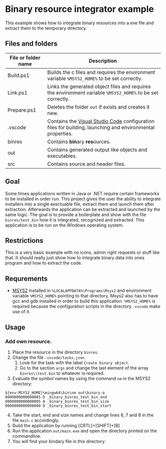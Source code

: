 # Binary resource integrator example

This example shows how to integrate binary resources into a exe file and extract them to the temporary directory.

## Files and folders

|File or folder name|Description|
|-|-|
|Build.ps1|Builds the c files and requires the environment variable `%MSYS2_HOME%` to be set correctly.|
|Link.ps1|Links the generated object files and requires the environment variable `%MSYS2_HOME%` to be set correctly.|
|Prepare.ps1|Deletes the folder `out` if exists and creates it new.|
|.vscode|Contains the [Visual Studio Code](https://code.visualstudio.com) configuration files for building, launching and environmental properties.|
|binres|Contains **bin**ary **res**ources.|
|out|Contains generated output like objects and executables.|
|src|Contains source and header files.|

## Goal

Some times applications written in Java or .NET require certain frameworks to be installed in order run. This project gives the user the ability to integrate installers into a single exectuable file, extract them and launch them after extraction. Afterwards the application can be extracted and launched by the same logic. The goal is to provide a boilerplate and show with the file `binres/test.bin` how it is integrated, recognized and extracted. This application is to be run on the Windows operating system.

## Restrictions

This is a very basic example with no icons, admin right requests or stuff like that. It should really just show how to integrate binary data into ones program and how to extract the code.

## Requrements

* [MSYS2](https://www.msys2.org) installed in `%LOCALAPPDATA%\Programs\Msys2` and environment variable `%MSYS2_HOME%` pointing to that directory. Msys2 also has to have gcc and gdb installed in order to build this application. `%MSYS2_HOME%` is required because the configuration scripts in the directory `.vscode` make use of it.

## Usage

### Add own resource.

1. Place the resource in the directory `binres`.
2. Change the file `.vscode/tasks.json`
   1. Look for the task with the label `Create binary object`.
   2. Go to the section `args` and change the last element of the array `binres\\test.bin` to whatever is required.
3. Evaluate the symbol names by using the command `nm` in the MSYS2 directory:

```
${env:MSYS2_HOME}\mingw64\bin\nm out\binary.o
0000000000000005 D _binary_binres_test_bin_end
0000000000000005 A _binary_binres_test_bin_size
0000000000000000 D _binary_binres_test_bin_start
```

4. Take the start, end and size names and change lines 6, 7 and 8 in the file `main.c` accordingly.
5. Build the application by running [CRTL]+[SHIFT]+[B]
6. Run the application `out/main.exe` and open the directory printed on the commandline.
7. You will find your bindary file in this directory.
